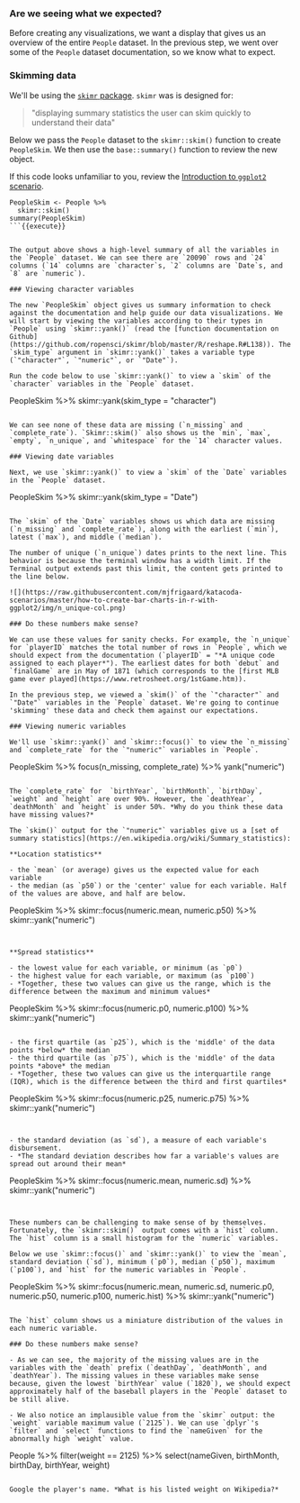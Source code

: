 ### Are we seeing what we expected?  

Before creating any visualizations, we want a display that gives us an overview of the entire `People` dataset. In the previous step, we went over some of the `People` dataset documentation, so we know what to expect.  

### Skimming data

We'll be using the [`skimr` package](https://docs.ropensci.org/skimr/). `skimr` was is designed for:

> "displaying summary statistics the user can skim quickly to understand their data"

Below we pass the `People` dataset to the `skimr::skim()` function to create `PeopleSkim`. We then use the `base::summary()` function to review the new object.

If this code looks unfamiliar to you, review the [Introduction to `ggplot2` scenario](https://www.katacoda.com/orm-mfrigaard/scenarios/intro-ggplot2).

```
PeopleSkim <- People %>%  
  skimr::skim()
summary(PeopleSkim)
```{{execute}}


The output above shows a high-level summary of all the variables in the `People` dataset. We can see there are `20090` rows and `24` columns (`14` columns are `character`s, `2` columns are `Date`s, and `8` are `numeric`).

### Viewing character variables

The new `PeopleSkim` object gives us summary information to check against the documentation and help guide our data visualizations. We will start by viewing the variables according to their types in `People` using `skimr::yank()` (read the [function documentation on Github](https://github.com/ropensci/skimr/blob/master/R/reshape.R#L138)). The `skim_type` argument in `skimr::yank()` takes a variable type (`"character"`, `"numeric"`, or `"Date"`).

Run the code below to use `skimr::yank()` to view a `skim` of the `character` variables in the `People` dataset.

```
PeopleSkim %>%
  skimr::yank(skim_type = "character")
```{{execute}}

We can see none of these data are missing (`n_missing` and `complete_rate`). `Skimr::skim()` also shows us the `min`, `max`, `empty`, `n_unique`, and `whitespace` for the `14` character values.

### Viewing date variables

Next, we use `skimr::yank()` to view a `skim` of the `Date` variables in the `People` dataset.

```
PeopleSkim %>%
  skimr::yank(skim_type = "Date")
```{{execute}}

The `skim` of the `Date` variables shows us which data are missing (`n_missing` and `complete_rate`), along with the earliest (`min`), latest (`max`), and middle (`median`).

The number of unique (`n_unique`) dates prints to the next line. This behavior is because the terminal window has a width limit. If the Terminal output extends past this limit, the content gets printed to the line below.

![](https://raw.githubusercontent.com/mjfrigaard/katacoda-scenarios/master/how-to-create-bar-charts-in-r-with-ggplot2/img/n_unique-col.png)

### Do these numbers make sense?

We can use these values for sanity checks. For example, the `n_unique` for `playerID` matches the total number of rows in `People`, which we should expect from the documentation (`playerID` = "*A unique code assigned to each player*"). The earliest dates for both `debut` and `finalGame` are in May of 1871 (which corresponds to the [first MLB game ever played](https://www.retrosheet.org/1stGame.htm)).

In the previous step, we viewed a `skim()` of the `"character"` and `"Date"` variables in the `People` dataset. We're going to continue 'skimming' these data and check them against our expectations.

### Viewing numeric variables

We'll use `skimr::yank()` and `skimr::focus()` to view the `n_missing` and `complete_rate` for the `"numeric"` variables in `People`.

```
PeopleSkim %>%
  focus(n_missing, complete_rate) %>%
    yank("numeric")
```{{execute}}

The `complete_rate` for  `birthYear`, `birthMonth`, `birthDay`, `weight` and `height` are over 90%. However, the `deathYear`, `deathMonth` and `height` is under 50%. *Why do you think these data have missing values?*

The `skim()` output for the `"numeric"` variables give us a [set of summary statistics](https://en.wikipedia.org/wiki/Summary_statistics):

**Location statistics**

- the `mean` (or average) gives us the expected value for each variable  
- the median (as `p50`) or the 'center' value for each variable. Half of the values are above, and half are below.

```
PeopleSkim %>%
  skimr::focus(numeric.mean, numeric.p50) %>%
    skimr::yank("numeric")
```{{execute}}


**Spread statistics**

- the lowest value for each variable, or minimum (as `p0`)  
- the highest value for each variable, or maximum (as `p100`)  
- *Together, these two values can give us the range, which is the difference between the maximum and minimum values*

```
PeopleSkim %>%
  skimr::focus(numeric.p0, numeric.p100) %>%
    skimr::yank("numeric")
```{{execute}}

- the first quartile (as `p25`), which is the 'middle' of the data points *below* the median  
- the third quartile (as `p75`), which is the 'middle' of the data points *above* the median  
- *Together, these two values can give us the interquartile range (IQR), which is the difference between the third and first quartiles*

```
PeopleSkim %>%
  skimr::focus(numeric.p25, numeric.p75) %>%
    skimr::yank("numeric")
```{{execute}}


- the standard deviation (as `sd`), a measure of each variable's disbursement.
- *The standard deviation describes how far a variable's values are spread out around their mean*

```
PeopleSkim %>%
  skimr::focus(numeric.mean, numeric.sd) %>%
    skimr::yank("numeric")
```{{execute}}


These numbers can be challenging to make sense of by themselves. Fortunately, the `skimr::skim()` output comes with a `hist` column. The `hist` column is a small histogram for the `numeric` variables.

Below we use `skimr::focus()` and `skimr::yank()` to view the `mean`, standard deviation (`sd`), minimum (`p0`), median (`p50`), maximum (`p100`), and `hist` for the numeric variables in `People`.

```
PeopleSkim %>%
  skimr::focus(numeric.mean, numeric.sd,
               numeric.p0, numeric.p50, numeric.p100,
               numeric.hist) %>%
    skimr::yank("numeric")
```{{execute}}

The `hist` column shows us a miniature distribution of the values in each numeric variable.

### Do these numbers make sense?

- As we can see, the majority of the missing values are in the variables with the `death` prefix (`deathDay`, `deathMonth`, and `deathYear`). The missing values in these variables make sense because, given the lowest `birthYear` value (`1820`), we should expect approximately half of the baseball players in the `People` dataset to be still alive.

- We also notice an implausible value from the `skimr` output: the `weight` variable maximum value (`2125`). We can use `dplyr`'s `filter` and `select` functions to find the `nameGiven` for the abnormally high `weight` value.

```
People %>%
  filter(weight == 2125) %>%
  select(nameGiven, birthMonth, birthDay, birthYear, weight)
```{{execute}}

Google the player's name. *What is his listed weight on Wikipedia?*
